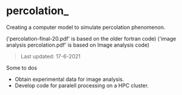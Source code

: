 # percolation_
Creating a computer model to simulate percolation phenomenon.






('percolation-final-20.pdf' is based on the older fortran code)
('image analysis percolation.pdf' is based on Image analysis code)

>Last updated: 17-6-2021

Some to dos
* Obtain experimental data for image analysis.
* Develop code for paralell processing on a HPC cluster.
